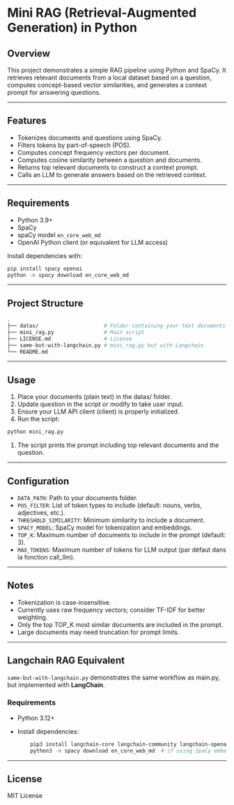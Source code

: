 # Mini RAG (Retrieval-Augmented Generation) in Python

## Overview

This project demonstrates a simple RAG pipeline using Python and SpaCy. It retrieves relevant documents from a local dataset based on a question, computes concept-based vector similarities, and generates a context prompt for answering questions.

---

## Features

- Tokenizes documents and questions using SpaCy.
- Filters tokens by part-of-speech (POS).
- Computes concept frequency vectors per document.
- Computes cosine similarity between a question and documents.
- Returns top relevant documents to construct a context prompt.
- Calls an LLM to generate answers based on the retrieved context.

---

## Requirements

- Python 3.9+
- SpaCy
- spaCy model `en_core_web_md`
- OpenAI Python client (or equivalent for LLM access)

Install dependencies with:

```bash
pip install spacy openai
python -m spacy download en_core_web_md
```

---

## Project Structure

```bash
.
├── datas/                     # Folder containing your text documents
├── mini_rag.py                # Main script
├── LICENSE.md                 # License
├── same-but-with-langchain.py # mini_rag.py but with Langchain
└── README.md
```

---

## Usage

1. Place your documents (plain text) in the datas/ folder.
1. Update question in the script or modify to take user input.
1. Ensure your LLM API client (client) is properly initialized.
1. Run the script:
```bash
python mini_rag.py
```
1. The script prints the prompt including top relevant documents and the question.

---

## Configuration
- `DATA_PATH`: Path to your documents folder.
- `POS_FILTER`: List of token types to include (default: nouns, verbs, adjectives, etc.).
- `THRESHOLD_SIMILARITY`: Minimum similarity to include a document.
- `SPACY_MODEL`: SpaCy model for tokenization and embeddings.
- `TOP_K`: Maximum number of documents to include in the prompt (default: 3).
- `MAX_TOKENS`: Maximum number of tokens for LLM output (par défaut dans la fonction call_llm).

---

## Notes
- Tokenization is case-insensitive.
- Currently uses raw frequency vectors; consider TF-IDF for better weighting.
- Only the top TOP_K most similar documents are included in the prompt.
- Large documents may need truncation for prompt limits.

---

## Langchain RAG Equivalent

`same-but-with-langchain.py` demonstrates the same workflow as main.py, but implemented with **LangChain**.

### Requirements

- Python 3.12+
- Install dependencies:

    ```bash
        pip3 install langchain-core langchain-community langchain-openai spacy faiss-cpu
        python3 -m spacy download en_core_web_md  # if using SpaCy embeddings

    ```

---

## License
MIT License

